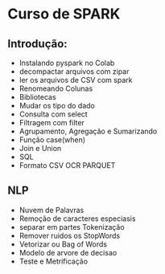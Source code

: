 # Curso de SPARK

## Introdução:
- Instalando pyspark no Colab
- decompactar arquivos com zipar
- ler os arquivos de CSV com spark
- Renomeando Colunas
- Bibliotecas
- Mudar os tipo do dado
- Consulta com select
- Filtragem com filter
- Agrupamento, Agregação e Sumarizando
- Função case(when)
- Join e Union
- SQL
- Formato CSV OCR PARQUET

## NLP
- Nuvem de Palavras
- Remoção de caracteres especiasis
- separar em partes Tokenização
- Remover ruidos os StopWords
- Vetorizar ou Bag of Words
- Modelo de arvore de decisao
- Teste e Metrificação
